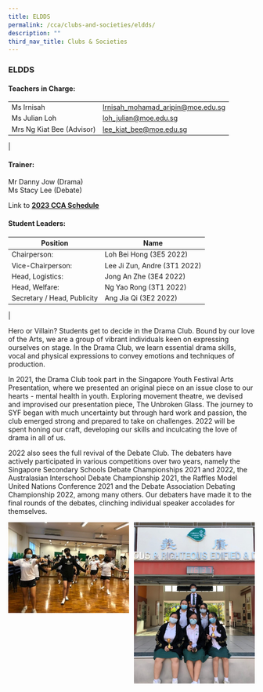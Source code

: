 ```yaml
---
title: ELDDS
permalink: /cca/clubs-and-societies/eldds/
description: ""
third_nav_title: Clubs & Societies
---
```

### **ELDDS**

#### **Teachers in Charge:**

|  |  |
|---|---|
| Ms Irnisah | [Irnisah_mohamad_aripin@moe.edu.sg](mailto:Irnisah_mohamad_aripin@moe.edu.sg) |
| Ms Julian Loh | [loh_julian@moe.edu.sg](mailto:loh_julian@moe.edu.sg) |
| Mrs Ng Kiat Bee (Advisor) | [lee_kiat_bee@moe.edu.sg](mailto:lee_kiat_bee@moe.edu.sg) |
|

#### **Trainer:**
Mr Danny Jow (Drama)<br>
Ms Stacy Lee (Debate)

Link to **[2023 CCA Schedule](/files/2023%20CCA%20Schedule.pdf)**

#### **Student Leaders:**

| Position | Name |
|---|---|
| Chairperson: | Loh Bei Hong (3E5 2022) |
| Vice-Chairperson: | Lee Ji Zun, Andre (3T1 2022) |
| Head, Logistics: | Jong An Zhe (3E4 2022) |
| Head, Welfare: | Ng Yao Rong (3T1 2022) |
| Secretary / Head, Publicity | Ang Jia Qi (3E2 2022) |
|

Hero or Villain? Students get to decide in the Drama Club. Bound by our love of the Arts, we are a group of vibrant individuals keen on expressing ourselves on stage. In the Drama Club, we learn essential drama skills, vocal and physical expressions to convey emotions and techniques of production. 

In 2021, the Drama Club took part in the Singapore Youth Festival Arts Presentation, where we presented an original piece on an issue close to our hearts - mental health in youth. Exploring movement theatre, we devised and improvised our presentation piece, The Unbroken Glass. The journey to SYF began with much uncertainty but through hard work and passion, the club emerged strong and prepared to take on challenges. 2022 will be spent honing our craft, developing our skills and inculcating the love of drama in all of us. 

2022 also sees the full revival of the Debate Club. The debaters have actively participated in various competitions over two years, namely the Singapore Secondary Schools Debate Championships 2021 and 2022, the Australasian Interschool Debate Championship 2021, the Raffles Model United Nations Conference 2021 and the Debate Association Debating Championship 2022, among many others. Our debaters have made it to the final rounds of the debates, clinching individual speaker accolades for themselves.      

<img src="/images/eldss1.jpg" style="width:49%" align=left>
<img src="/images/eldss2.jpg" style="width:49%" align=right>